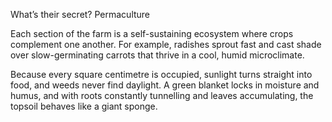 What’s their secret? Permaculture

Each section of the farm is a self-sustaining ecosystem where crops complement one another. For example, radishes sprout fast and cast shade over slow-germinating carrots that thrive in a cool, humid microclimate.

Because every square centimetre is occupied, sunlight turns straight into food, and weeds never find daylight. A green blanket locks in moisture and humus, and with roots constantly tunnelling and leaves accumulating, the topsoil behaves like a giant sponge.

